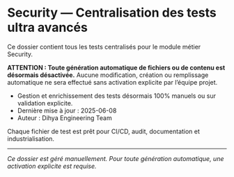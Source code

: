 # Security — Centralisation des tests ultra avancés

Ce dossier contient tous les tests centralisés pour le module métier Security.

**ATTENTION : Toute génération automatique de fichiers ou de contenu est désormais désactivée.**
Aucune modification, création ou remplissage automatique ne sera effectué sans activation explicite par l’équipe projet.

- Gestion et enrichissement des tests désormais 100% manuels ou sur validation explicite.
- Dernière mise à jour : 2025-06-08
- Auteur : Dihya Engineering Team

Chaque fichier de test est prêt pour CI/CD, audit, documentation et industrialisation.

---

*Ce dossier est géré manuellement. Pour toute génération automatique, une activation explicite est requise.*
